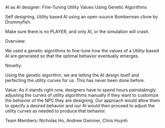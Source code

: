 AI as AI designer: Fine-Tuning Utility Values Using Genetic Algorithms



Self designing, Utility based AI using an open-source Bomberman clone by Drummyfish.


Make sure there is no PLAYER, and only AI, or the simulation will crash.



Overview:

We used a genetic algorithms to fine-tune how the values of a Utility-based AI are generated so that the optimal behavior eventually emerges.



Novelty: 

Using the genetic algorithm, we are letting the AI design itself and perfecting the utility curves for us. This has never been done before.


Value:
As it stands right now, designers have to spend hours painstakingly adjusting the curves of utility algorithms manually if they want to customize the behavior of the NPC they are designing. Our approach would allow them to specify a desired behavior and our AI would then proceed to adjust the utility curves as needed to produce that behavior.



Team Members: Nicholas Ho, Andrew Gwinner, Chris Huynh	



